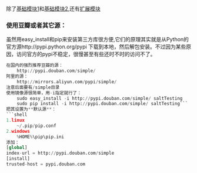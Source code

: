 除了[基础模块1](func&moduler.md)和[基础模块2](http://www.jb51.net/article/57656.htm),还有[扩展模块](http://blog.csdn.net/lcyangcss/article/details/7249961)<br>

### 使用豆瓣或者其它源：


虽然用easy_install和pip来安装第三方库很方便,它们的原理其实就是从Python的官方源http://pypi.python.org/pypi 下载到本地，然后解包安装。不过因为某些原因，访问官方的pypi不稳定，很慢甚至有些还时不时的访问不了。 
```python
在国内的强烈推荐豆瓣的源：
    http://pypi.douban.com/simple/
阿里的源：
    http://mirrors.aliyun.com/pypi/simple/
注意后面要有/simple目录
使用镜像源很简单，用-i指定就行了： 
    sudo easy_install -i http://pypi.douban.com/simple/ saltTesting 
    sudo pip install -i http://pypi.douban.com/simple/ saltTesting```
把其设置为**默认源**：
```shell
1.linux 
    ~/.pip/pip.conf 
2.windows 
    %HOME%\pip\pip.ini 
添加：
[global] 
index-url = http://pypi.douban.com/simple
[install]
trusted-host = pypi.douban.com
```
